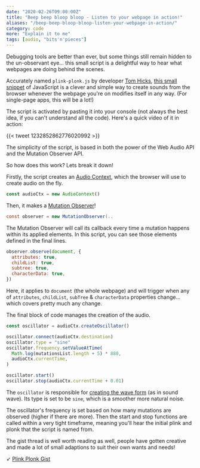 ```yaml
---
date: "2020-02-26T09:00:00Z"
title: "Beep beep bloop bloop - Listen to your webpage in action!"
aliases: "/beep-beep-bloop-bloop-listen-your-webpage-in-action/"
category: code
more: "Explain it to me"
tags: [audio, "bits'n'pieces"]
---
```


Debugging tools are better than ever, but some things still remain hidden to the un-observant eye... this small script is a delightful way to hear what webpages are doing behind the scenes.

Accurately named `plink-plonk.js` by developer [Tom Hicks](http://tomhicks.github.io), [this small snippet](https://gist.github.com/tomhicks/6cb5e827723c4eaef638bf9f7686d2d8) of JavaScript is a clever and simple way to create sounds from the browser whenever the webpage you're on modifies itself in any way. (For single-page apps, this will be a lot!)

The script is activated by pasting it into your console (not always the best idea, if you can't understand all the code). Here's a quick video of it in action:

{{< tweet 1232852862776020992 >}}

The simplicity of the script, is based in both the power of the Web Audio API and the Mutation Observer API.

So how does this work? Lets break it down!

<!--more-->

Firstly, the script creates an [Audio Context](https://developer.mozilla.org/en-US/docs/Web/API/Web_Audio_API), which the browser will use to create audio on the fly.

```js {linenos=inline,linenostart=10}
const audioCtx = new AudioContext()
```

Then, it makes a [Mutation Observer](https://developer.mozilla.org/en-US/docs/Web/API/MutationObserver)!

```java {linenos=inline,linenostart=11}
const observer = new MutationObserver(..
```

The Mutation Observer will call its callback every time a mutation happens within its applied elements. In this script, you can see those elements defined in the final lines.

```js {linenos=inline,linenostart=25}
observer.observe(document, {
  attributes: true,
  childList: true,
  subtree: true,
  characterData: true,
})
```

Here, it applies to `document` (the whole webpage) and will trigger when any of `attributes`, `childList`, `subTree` & `characterData` properties change... which covers pretty much any change.

The final block of code manages the creation of the audio.

```js {linenos=inline,linenostart=12}
const oscillator = audioCtx.createOscillator()

oscillator.connect(audioCtx.destination)
oscillator.type = "sine"
oscillator.frequency.setValueAtTime(
  Math.log(mutationsList.length + 5) * 880,
  audioCtx.currentTime,
)

oscillator.start()
oscillator.stop(audioCtx.currentTime + 0.01)
```

The `oscillator` is responsible for [creating the wave form](https://developer.mozilla.org/en-US/docs/Web/API/OscillatorNode) (as in sound wave). Its type is set to be `sine`, which is a smoother more natural noise.

The oscillator's frequency is set based on how many mutations are observed (higher if there are more). Then the start and stop functions are called within a very tight timeframe, meaning you'll hear the initial plink and plonk that the script is named from.

The gist thread is well worth reading as well, people have gotten creative and made a lot of small adaptions to suit their own wants and needs!

➶ [Plink Plonk Gist](https://gist.github.com/tomhicks/6cb5e827723c4eaef638bf9f7686d2d8)